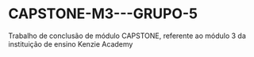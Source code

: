 # CAPSTONE-M3---GRUPO-5
Trabalho de conclusão de módulo CAPSTONE, referente ao módulo 3 da instituição de ensino Kenzie Academy
